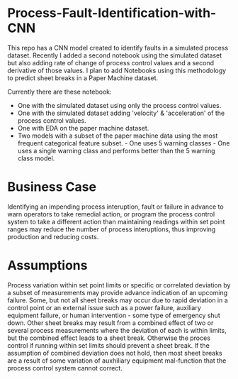 # Process-Fault-Identification-with-CNN
This repo has a CNN model created to identify faults in a simulated process dataset.  Recently I added a second notebook using the simulated dataset but also adding rate of change of process control values and a second derivative of those values. I plan to add Notebooks using this methodology to predict sheet breaks in a Paper Machine dataset.  

Currently there are these notebook:
- One with the simulated dataset using only the process control values.
- One with the simulated dataset adding 'velocity' & 'acceleration' of the process control values.
- One with EDA on the paper machine dataset.
- Two models with a subset of the paper machine data using the most frequent categorical feature subset.
      - One uses 5 warning classes
      - One uses a single warning class and performs better than the 5 warning class model.

# Business Case
Identifying an impending process interuption, fault or failure in advance to warn operators to take remedial action, or program the process control system to take a different action than maintaining readings within set point ranges may reduce the number of process interuptions, thus improving production and reducing costs.

# Assumptions
Process variation within set point limits or specific or correlated deviation by a subset of measurements may provide advance indication of an upcoming failure.
Some, but not all sheet breaks may occur due to rapid deviation in a control point or an external issue such as a power failure, auxiliary equipment failure, or human intervention - some type of emergency shut down.
Other sheet breaks may result from a combined effect of two or several process measurements where the deviation of each is within limits, but the combined effect leads to a sheet break. Otherwise the proces control if running within set limits should prevent a sheet break. If the assumption of combined deviation does not hold, then most sheet breaks are a result of some variation of auxhiliary equipment mal-function that the process control system cannot correct.
